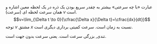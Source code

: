 عبارت «با چه سرعتی» بیشتر به چقدر سریع بودن یک ذره در یک لحظه معین اشاره و همان سرعت لحظه ای (سرعت) $v$ است.
$$v=\lim_{\Delta t \to 0}{\cfrac{\Delta x}{\Delta t}=\cfrac{dx}{dt}}$$
توجه $v$ مشتق $x$ نسبت به زمان است.
سرعت کمیتی برداری دیگری است.


تندی, بزرگی سرعت است. یعنی سرعت بدون جهت است.